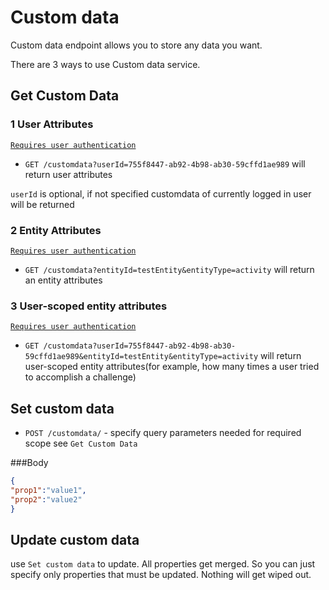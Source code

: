 # Custom data

Custom data endpoint allows you to store any data you want.

There are 3 ways to use Custom data service.


## Get Custom Data

### 1 User Attributes 
[`Requires user authentication`](https://github.com/funkyOne/fortyTwo.Docs/blob/master/Authentication.md#specifying-user-session-data)
* `GET /customdata?userId=755f8447-ab92-4b98-ab30-59cffd1ae989` will return user attributes

`userId` is optional, if not specified customdata of currently logged in user will be returned

### 2 Entity Attributes 
[`Requires user authentication`](https://github.com/funkyOne/fortyTwo.Docs/blob/master/Authentication.md#specifying-user-session-data)
* `GET /customdata?entityId=testEntity&entityType=activity` will return an entity attributes

### 3 User-scoped entity attributes
[`Requires user authentication`](https://github.com/funkyOne/fortyTwo.Docs/blob/master/Authentication.md#specifying-user-session-data)
* `GET /customdata?userId=755f8447-ab92-4b98-ab30-59cffd1ae989&entityId=testEntity&entityType=activity` will return user-scoped entity attributes(for example, how many times a user tried to accomplish a challenge)


## Set custom data
* `POST /customdata/` - specify query parameters needed for required scope see `Get Custom Data`

###Body
```json
{
"prop1":"value1",
"prop2":"value2"
}
```

## Update custom data
use `Set custom data` to update. All properties get merged. So you can just specify only properties that must be updated. Nothing will get wiped out.
